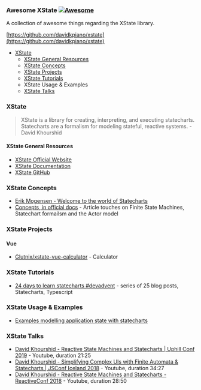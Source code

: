 ### **Awesome XState** [![Awesome](https://cdn.rawgit.com/sindresorhus/awesome/d7305f38d29fed78fa85652e3a63e154dd8e8829/media/badge.svg)](https://github.com/sindresorhus/awesome)

A collection of awesome things regarding the XState library.

[https://github.com/davidkpiano/xstate](https://github.com/davidkpiano/xstate)

- [XState](#xstate)
  - [XState General Resources](#xstate-general-resources)
  - [XState Concepts](#xstate-concepts)
  - [XState Projects](#xstate-projects)
  - [XState Tutorials](#xstate-tutorials)
  - XState Usage & Examples
  - [XState Talks](#xstate-talks)

### XState

> XState is a library for creating, interpreting, and executing statecharts. Statecharts are a formalism for modeling stateful, reactive systems. - David Khourshid



#### XState General Resources

- [XState Official Website](https://xstate.js.org)
- [XState Documentation](https://xstate.js.org/docs)
- [XState GitHub](https://github.com/davidkpiano/xstate)

### XState Concepts

- [Erik Mogensen - Welcome to the world of Statecharts](https://statecharts.github.io/)
- [Concepts, in official docs](https://github.com/davidkpiano/xstate/blob/master/docs/about/concepts.md) - Article touches on Finite State Machines, Statechart formailsm and the Actor model 

### XState Projects

#### Vue
- [Glutnix/xstate-vue-calculator](https://github.com/Glutnix/xstate-vue-calculator) - Calculator

### XState Tutorials

- [24 days to learn statecharts #devadvent](https://dev.to/codingdive/introducing-state-machine-advent-24-bite-sized-blog-posts-about-state-machines-and-statecharts-2ce0) - series of 25 blog posts, Statecharts, Typescript

### XState Usage & Examples
- [Examples modelling application state with statecharts](https://github.com/coodoo/xstate-examples)

### XState Talks

- [David Khourshid - Reactive State Machines and Statecharts | Uphill Conf 2019](https://www.youtube.com/watch?v=GSHQFx7PG20) - Youtube, duration 21:25
- [David Khourshid - Simplifying Complex UIs with Finite Automata & Statecharts | JSConf Iceland 2018](https://www.youtube.com/watch?v=RqTxtOXcv8Y) - Youtube, duration 34:27
- [David Khourshid - Reactive State Machines and Statecharts  - ReactiveConf 2018](https://www.youtube.com/watch?v=DrHccvns-L0) - Youtube, duration 28:50

